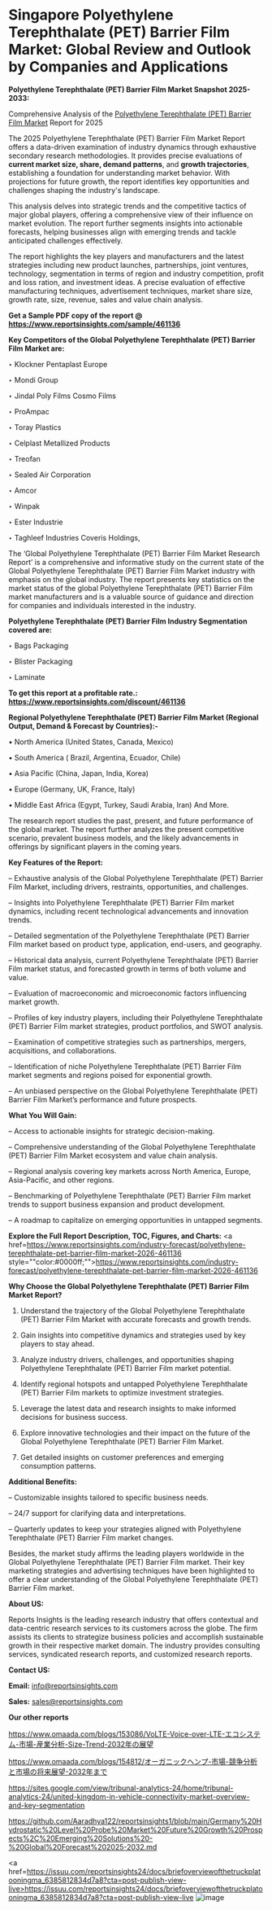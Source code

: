 # Singapore Polyethylene Terephthalate (PET) Barrier Film Market: Global Review and Outlook by Companies and Applications

<strong>Polyethylene Terephthalate (PET) Barrier Film Market Snapshot 2025-2033:</strong>

Comprehensive Analysis of the <a href=https://www.reportsinsights.com/sample/461136>Polyethylene Terephthalate (PET) Barrier Film Market</a> Report for 2025

The 2025 Polyethylene Terephthalate (PET) Barrier Film Market Report offers a data-driven examination of industry dynamics through exhaustive secondary research methodologies. It provides precise evaluations of <strong>current market size, share, demand patterns</strong>, and <strong>growth trajectories</strong>, establishing a foundation for understanding market behavior. With projections for future growth, the report identifies key opportunities and challenges shaping the industry's landscape.

This analysis delves into strategic trends and the competitive tactics of major global players, offering a comprehensive view of their influence on market evolution. The report further segments insights into actionable forecasts, helping businesses align with emerging trends and tackle anticipated challenges effectively.

The report highlights the key players and manufacturers and the latest strategies including new product launches, partnerships, joint ventures, technology, segmentation in terms of region and industry competition, profit and loss ration, and investment ideas. A precise evaluation of effective manufacturing techniques, advertisement techniques, market share size, growth rate, size, revenue, sales and value chain analysis.

<strong>Get a Sample PDF copy of the report @ <a href=https://www.reportsinsights.com/sample/461136 style=color:#0000ff;>https://www.reportsinsights.com/sample/461136</a></strong>

<strong>Key Competitors of the Global Polyethylene Terephthalate (PET) Barrier Film Market are:</strong>

‣ Klockner Pentaplast Europe

‣ Mondi Group

‣ Jindal Poly Films Cosmo Films

‣ ProAmpac

‣ Toray Plastics

‣ Celplast Metallized Products

‣ Treofan

‣ Sealed Air Corporation

‣ Amcor

‣ Winpak

‣ Ester Industrie

‣ Taghleef Industries Coveris Holdings,

The ‘Global Polyethylene Terephthalate (PET) Barrier Film Market Research Report’ is a comprehensive and informative study on the current state of the Global Polyethylene Terephthalate (PET) Barrier Film Market industry with emphasis on the global industry. The report presents key statistics on the market status of the global Polyethylene Terephthalate (PET) Barrier Film market manufacturers and is a valuable source of guidance and direction for companies and individuals interested in the industry.

<strong>Polyethylene Terephthalate (PET) Barrier Film Industry Segmentation covered are:</strong>

‣ Bags Packaging

‣ Blister Packaging

‣ Laminate

<strong>To get this report at a profitable rate.: <a href=https://www.reportsinsights.com/discount/461136 style=color:#0000ff;>https://www.reportsinsights.com/discount/461136</a></strong>

<strong>Regional Polyethylene Terephthalate (PET) Barrier Film Market (Regional Output, Demand &amp; Forecast by Countries):-</strong>

• North America (United States, Canada, Mexico)

• South America ( Brazil, Argentina, Ecuador, Chile)

• Asia Pacific (China, Japan, India, Korea)

• Europe (Germany, UK, France, Italy)

• Middle East Africa (Egypt, Turkey, Saudi Arabia, Iran) And More.

The research report studies the past, present, and future performance of the global market. The report further analyzes the present competitive scenario, prevalent business models, and the likely advancements in offerings by significant players in the coming years.

<strong>Key Features of the Report:</strong>

– Exhaustive analysis of the Global Polyethylene Terephthalate (PET) Barrier Film Market, including drivers, restraints, opportunities, and challenges.

– Insights into Polyethylene Terephthalate (PET) Barrier Film market dynamics, including recent technological advancements and innovation trends.

– Detailed segmentation of the Polyethylene Terephthalate (PET) Barrier Film market based on product type, application, end-users, and geography.

– Historical data analysis, current Polyethylene Terephthalate (PET) Barrier Film market status, and forecasted growth in terms of both volume and value.

– Evaluation of macroeconomic and microeconomic factors influencing market growth.

– Profiles of key industry players, including their Polyethylene Terephthalate (PET) Barrier Film market strategies, product portfolios, and SWOT analysis.

– Examination of competitive strategies such as partnerships, mergers, acquisitions, and collaborations.

– Identification of niche Polyethylene Terephthalate (PET) Barrier Film market segments and regions poised for exponential growth.

– An unbiased perspective on the Global Polyethylene Terephthalate (PET) Barrier Film Market’s performance and future prospects.

<strong>What You Will Gain:</strong>

– Access to actionable insights for strategic decision-making.

– Comprehensive understanding of the Global Polyethylene Terephthalate (PET) Barrier Film Market ecosystem and value chain analysis.

– Regional analysis covering key markets across North America, Europe, Asia-Pacific, and other regions.

– Benchmarking of Polyethylene Terephthalate (PET) Barrier Film market trends to support business expansion and product development.

– A roadmap to capitalize on emerging opportunities in untapped segments.

<strong>Explore the Full Report Description, TOC, Figures, and Charts:</strong>
<a href=https://www.reportsinsights.com/industry-forecast/polyethylene-terephthalate-pet-barrier-film-market-2026-461136 style=""color:#0000ff;"">https://www.reportsinsights.com/industry-forecast/polyethylene-terephthalate-pet-barrier-film-market-2026-461136</a>

<strong>Why Choose the Global Polyethylene Terephthalate (PET) Barrier Film Market Report?</strong>

1. Understand the trajectory of the Global Polyethylene Terephthalate (PET) Barrier Film Market with accurate forecasts and growth trends.

2. Gain insights into competitive dynamics and strategies used by key players to stay ahead.

3. Analyze industry drivers, challenges, and opportunities shaping Polyethylene Terephthalate (PET) Barrier Film market potential.

4. Identify regional hotspots and untapped Polyethylene Terephthalate (PET) Barrier Film markets to optimize investment strategies.

5. Leverage the latest data and research insights to make informed decisions for business success.

6. Explore innovative technologies and their impact on the future of the Global Polyethylene Terephthalate (PET) Barrier Film Market.

7. Get detailed insights on customer preferences and emerging consumption patterns.

<strong>Additional Benefits:</strong>

– Customizable insights tailored to specific business needs.

– 24/7 support for clarifying data and interpretations.

– Quarterly updates to keep your strategies aligned with Polyethylene Terephthalate (PET) Barrier Film market changes.

Besides, the market study affirms the leading players worldwide in the Global Polyethylene Terephthalate (PET) Barrier Film market. Their key marketing strategies and advertising techniques have been highlighted to offer a clear understanding of the Global Polyethylene Terephthalate (PET) Barrier Film market.

<strong><strong>About US</strong>:</strong>

Reports Insights is the leading research industry that offers contextual and data-centric research services to its customers across the globe. The firm assists its clients to strategize business policies and accomplish sustainable growth in their respective market domain. The industry provides consulting services, syndicated research reports, and customized research reports.

<strong>Contact US:</strong>

<p class=><b>Email:</b> <a href=mailto:info@reportsinsights.com>info@reportsinsights.com</a></p>
<p class=><b>Sales:</b> <a href=mailto:sales@reportsinsights.com>sales@reportsinsights.com</a></p>

<strong>Our other reports</strong>

<a href=https://www.omaada.com/blogs/153086/VoLTE-Voice-over-LTE-エコシステム-市場-産業分析-Size-Trend-2032年の展望>https://www.omaada.com/blogs/153086/VoLTE-Voice-over-LTE-エコシステム-市場-産業分析-Size-Trend-2032年の展望</a>

<a href=https://www.omaada.com/blogs/154812/オーガニックヘンプ-市場-競争分析と市場の将来展望-2032年まで>https://www.omaada.com/blogs/154812/オーガニックヘンプ-市場-競争分析と市場の将来展望-2032年まで</a>

<a href=https://sites.google.com/view/tribunal-analytics-24/home/tribunal-analytics-24/united-kingdom-in-vehicle-connectivity-market-overview-and-key-segmentation>https://sites.google.com/view/tribunal-analytics-24/home/tribunal-analytics-24/united-kingdom-in-vehicle-connectivity-market-overview-and-key-segmentation</a>

<a href=https://github.com/Aaradhya122/reportsinsights1/blob/main/Germany%20Hydrostatic%20Level%20Probe%20Market%20Future%20Growth%20Prospects%2C%20Emerging%20Solutions%20-%20Global%20Forecast%202025-2032.md>https://github.com/Aaradhya122/reportsinsights1/blob/main/Germany%20Hydrostatic%20Level%20Probe%20Market%20Future%20Growth%20Prospects%2C%20Emerging%20Solutions%20-%20Global%20Forecast%202025-2032.md</a>

<a href=https://issuu.com/reportsinsights24/docs/briefoverviewofthetruckplatooningma_6385812834d7a8?cta=post-publish-view-live>https://issuu.com/reportsinsights24/docs/briefoverviewofthetruckplatooningma_6385812834d7a8?cta=post-publish-view-live</a>
![image](https://github.com/user-attachments/assets/8f42ffea-913a-4a00-8851-346a6397d171)
